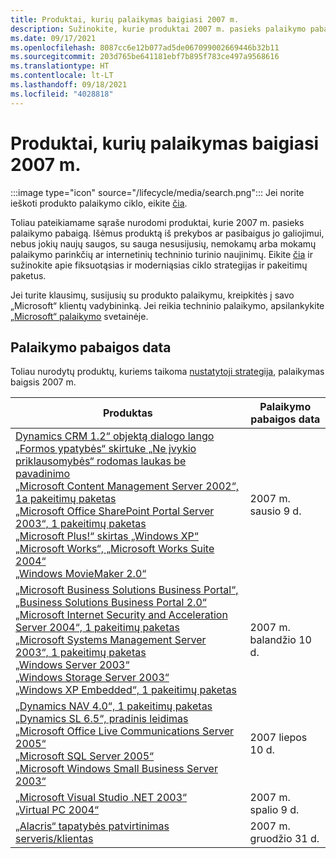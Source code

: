 ```yaml
---
title: Produktai, kurių palaikymas baigiasi 2007 m.
description: Sužinokite, kurie produktai 2007 m. pasieks palaikymo pabaigą arba pereis nuo pagrindinio palaikymo į išplėstinį palaikymą.
ms.date: 09/17/2021
ms.openlocfilehash: 8087cc6e12b077ad5de067099002669446b32b11
ms.sourcegitcommit: 203d765be641181ebf7b895f783ce497a9568616
ms.translationtype: HT
ms.contentlocale: lt-LT
ms.lasthandoff: 09/18/2021
ms.locfileid: "4028818"
---
```

# <a name="products-ending-support-in-2007"></a>Produktai, kurių palaikymas baigiasi 2007 m.

:::image type="icon" source="/lifecycle/media/search.png":::
Jei norite ieškoti produkto palaikymo ciklo, eikite [čia](/lifecycle/products/).

Toliau pateikiamame sąraše nurodomi produktai, kurie 2007 m. pasieks palaikymo pabaigą. Išėmus produktą iš prekybos ar pasibaigus jo galiojimui, nebus jokių naujų saugos, su sauga nesusijusių, nemokamų arba mokamų palaikymo parinkčių ar internetinių techninio turinio naujinimų. Eikite [čia](/lifecycle/overview/product-end-of-support-overview) ir sužinokite apie fiksuotąsias ir moderniąsias ciklo strategijas ir pakeitimų paketus.

Jei turite klausimų, susijusių su produkto palaikymu, kreipkitės į savo „Microsoft“ klientų vadybininką. Jei reikia techninio palaikymo, apsilankykite [„Microsoft“ palaikymo](https://support.microsoft.com/contactus/?ws=support) svetainėje.





## <a name="products-reaching-end-of-support"></a>Palaikymo pabaigos data

Toliau nurodytų produktų, kuriems taikoma [nustatytoji strategija](/lifecycle/policies/fixed), palaikymas baigsis 2007 m.

| Produktas | Palaikymo pabaigos data |
| --- | --- |
| [Dynamics CRM 1.2“ objektą dialogo lango „Formos ypatybės“ skirtuke „Ne įvykio priklausomybės“ rodomas laukas be pavadinimo](/lifecycle/products/dynamics-crm-12?branch=live)<br>[„Microsoft Content Management Server 2002“, 1a pakeitimų paketas](/lifecycle/products/microsoft-content-management-server-2002?branch=live)<br>[„Microsoft Office SharePoint Portal Server 2003“, 1 pakeitimų paketas](/lifecycle/products/microsoft-office-sharepoint-portal-server-2003?branch=live)<br>[„Microsoft Plus!“ skirtas „Windows XP“](/lifecycle/products/plus-for-windows-xp?branch=live)<br>[„Microsoft Works“, „Microsoft Works Suite 2004“](/lifecycle/products/microsoft-works?branch=live)<br>[„Windows MovieMaker 2.0“](/lifecycle/products/windows-moviemaker-20?branch=live)<br> | 2007 m. sausio 9 d. |
| [„Microsoft Business Solutions Business Portal“, „Business Solutions Business Portal 2.0“](/lifecycle/products/microsoft-business-solutions-business-portal?branch=live)<br>[„Microsoft Internet Security and Acceleration Server 2004“, 1 pakeitimų paketas](/lifecycle/products/microsoft-internet-security-and-acceleration-server-2004?branch=live)<br>[„Microsoft Systems Management Server 2003“, 1 pakeitimų paketas](/lifecycle/products/microsoft-systems-management-server-2003?branch=live)<br>[„Windows Server 2003“](/lifecycle/products/windows-server-2003-?branch=live)<br>[„Windows Storage Server 2003“](/lifecycle/products/windows-storage-server-2003?branch=live)<br>[„Windows XP Embedded“, 1 pakeitimų paketas](/lifecycle/products/windows-xp-embedded?branch=live)<br> | 2007 m. balandžio 10 d. |
| [„Dynamics NAV 4.0“, 1 pakeitimų paketas](/lifecycle/products/dynamics-nav-40?branch=live)<br>[„Dynamics SL 6.5“, pradinis leidimas](/lifecycle/products/dynamics-sl-65?branch=live)<br>[„Microsoft Office Live Communications Server 2005“](/lifecycle/products/microsoft-office-live-communications-server-2005?branch=live)<br>[„Microsoft SQL Server 2005“](/lifecycle/products/microsoft-sql-server-2005?branch=live)<br>[„Microsoft Windows Small Business Server 2003“](/lifecycle/products/microsoft-windows-small-business-server-2003?branch=live)<br> | 2007 liepos 10 d. |
| [„Microsoft Visual Studio .NET 2003“](/lifecycle/products/microsoft-visual-studio-net-2003?branch=live)<br>[„Virtual PC 2004“](/lifecycle/products/virtual-pc-2004?branch=live)<br> | 2007 m. spalio 9 d. |
| [„Alacris“ tapatybės patvirtinimas serveris/klientas](/lifecycle/products/alacris-identity-validation-serverclient?branch=live)<br> | 2007 m. gruodžio 31 d. |


